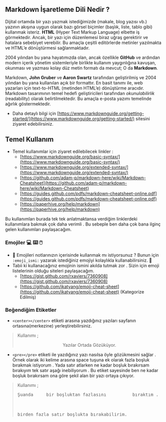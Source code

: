 ## Markdown İşaretleme Dili Nedir ?
Dijital ortamda bir yazı yazmak istediğimizde (makale, blog yazısı vb.) yazının akışına uygun olarak bazı görsel biçimler (başlık, liste, tablo gibi) kullanmak isteriz. **HTML** (Hyper Text Markup Language) elbette iş görmektedir. Ancak, bir yazı için düzenlemesi biraz uğraş gerektirir ve hatalara sebebiyet verebilir. Bu amaçla çeşitli editörlerde metinler yazılmakta ve HTML’e dönüştürmesi sağlanmaktadır. 

2004 yılından bu yana hayatımızda olan, ancak özellikle **GitHub** ve ardından modern içerik yönetim sistemleriyle birlikte kullanım yaygınlığına kavuşan, okunması ve yazması kolay düz metin formatı da mevcut; O da **Markdown**.

Markdown, **John Gruber** ve **Aaron Swartz** tarafından geliştirilmiş ve 2004 yılından bu yana kullanılan açık bir formattır. En basit tanımı ile, web yazarları için text-to-HTML (metinden HTML’e) dönüştürme aracıdır. Markdown tasarımının temel hedefi geliştiricileri tarafından _okunulabilirlik_ (readability) olarak belirtilmektedir. Bu amaçla e-posta yazımı temelinde ağırlık göstermektedir.

- Daha detaylı bilgi için [https://www.markdownguide.org/getting-started/](https://www.markdownguide.org/getting-started/) sitesini ziyaret edebilirsiniz.

## Temel Kullanım

- Temel kullanımlar için ziyaret edilebilecek linkler :
	- [https://www.markdownguide.org/basic-syntax/](https://www.markdownguide.org/basic-syntax/)
	- [https://www.markdownguide.org/extended-syntax/](https://www.markdownguide.org/extended-syntax/)
	- [https://github.com/adam-p/markdown-here/wiki/Markdown-Cheatsheet](https://github.com/adam-p/markdown-here/wiki/Markdown-Cheatsheet)
	- [https://guides.github.com/pdfs/markdown-cheatsheet-online.pdf](https://guides.github.com/pdfs/markdown-cheatsheet-online.pdf)
	- [https://paperhive.org/help/markdown](https://paperhive.org/help/markdown)
	
Bu kullanımları burada tek tek anlatmaktansa verdiğim linklerdeki kullanımlara bakmak çok daha verimli . Bu sebeple ben daha çok bana ilginç gelen kullanımları paylaşacağım. 

### Emojiler :computer: :keyboard: :computer_mouse:
- :notebook: Emojileri notlarınızın içerisinde kullanmak mı istiyorsunuz ? Bunun için `:emoji_ismi:` yazarak istediğiniz emojiyi kolaylıkla kullanabilirsiniz. :notebook:
- Tabii ki kullanacağınız emojinin ismini akılda tutmak zor . Sizin için emoji listelerinin olduğu siteleri paylaşacağım.
	- [https://gist.github.com/rxaviers/7360908](https://gist.github.com/rxaviers/7360908) 
	- [https://github.com/ikatyang/emoji-cheat-sheet](https://github.com/ikatyang/emoji-cheat-sheet) (Kategorize Edilmiş)

### Beğendiğim Etiketler

- `<center></center>` etiketi arasına yazdığınız yazıları sayfanın ortasına(merkezine) yerleştirebilirsiniz.
> Kullanımı ; <center> Yazılar Ortada Gözüküyor. </center>

- `<pre></pre>` etiketi ile yazdığınız yazı nasılsa öyle gözükmesini sağlar . Örnek olarak iki kelime arasına space tuşuna ek olarak fazla boşluk  bırakmak istiyorum . Yada satır atlarken ne kadar boşluk bırakırsam bırakıyım tek satır aşağı inebiliyorum . Bu etiket sayesinde ben ne kadar boşluk bırakırsam ona göre şekil alan bir yazı ortaya çıkıyor.
> Kullanımı ;
> <pre>Şuanda     bir boşluktan fazlasını          bıraktım .  İstersem
>
>
>
>birden fazla satır boşlukta bırakabilirim.</pre>
					
					
	

